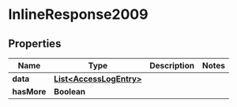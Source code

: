
# InlineResponse2009

## Properties
Name | Type | Description | Notes
------------ | ------------- | ------------- | -------------
**data** | [**List&lt;AccessLogEntry&gt;**](AccessLogEntry.md) |  | 
**hasMore** | **Boolean** |  | 



